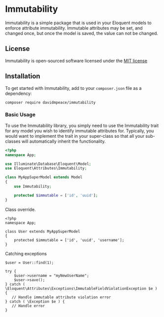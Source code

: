 # Immutability

Immutability is a simple package that is used in your Eloquent models to enforce attribute immutability.  Immutable attributes may be set, and changed once, but once the model is saved, the value can not be changed.

## License

Immutability is open-sourced software licensed under the [MIT license](http://opensource.org/licenses/MIT)

## Installation

To get started with Immutability, add to your `composer.json` file as a dependency:

    composer require davidmpeace/immutability

### Basic Usage

To use the Immutability library, you simply need to use the Immutability trait for any model you wish to identify immutable attributes for.  Typically, you would want to implement the trait in your super-class so that all your sub-classes will automatically inherit the functionality.

```php
<?php
namespace App;

use Illuminate\Database\Eloquent\Model;
use Eloquent\Attributes\Immutability;

class MyAppSuperModel extends Model
{
    use Immutability;

    protected $immutable = ['id', 'uuid'];
}
```

Class override.

```
<?php
namespace App;

class User extends MyAppSuperModel
{
    protected $immutable = ['id', 'uuid', 'username'];
}
```

Catching exceptions

```
$user = User::find(1);

try {
    $user->username = "myNewUserName";
    $user->save();
} catch ( \Eloquent\Attributes\Exceptions\ImmutableFieldViolationException $e ) {
   // Handle immutable attribute violation error
} catch ( \Exception $e ) {
   // Handle error
}
```
